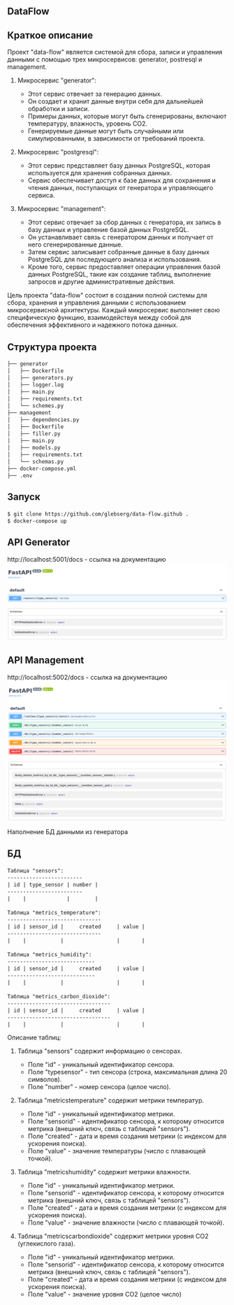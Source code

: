 ## DataFlow

## Краткое описание
Проект "data-flow" является системой для сбора, записи и управления данными с помощью трех микросервисов: generator, postresql и management.

1. Микросервис "generator": 
   - Этот сервис отвечает за генерацию данных.
   - Он создает и хранит данные внутри себя для дальнейшей обработки и записи.
   - Примеры данных, которые могут быть сгенерированы, включают температуру, влажность, уровень CO2.
   - Генерируемые данные могут быть случайными или симулированными, в зависимости от требований проекта.

2. Микросервис "postgresql":
   - Этот сервис представляет базу данных PostgreSQL, которая используется для хранения собранных данных.
   - Сервис обеспечивает доступ к базе данных для сохранения и чтения данных, поступающих от генератора и управляющего сервиса.

3. Микросервис "management":
   - Этот сервис отвечает за сбор данных с генератора, их запись в базу данных и управление базой данных PostgreSQL.
   - Он устанавливает связь с генератором данных и получает от него сгенерированные данные.
   - Затем сервис записывает собранные данные в базу данных PostgreSQL для последующего анализа и использования.
   - Кроме того, сервис предоставляет операции управления базой данных PostgreSQL, такие как создание таблиц, выполнение запросов и другие административные действия.

Цель проекта "data-flow" состоит в создании полной системы для сбора, хранения и управления данными с использованием микросервисной архитектуры. Каждый микросервис выполняет свою специфическую функцию, взаимодействуя между собой для обеспечения эффективного и надежного потока данных.

## Структура проекта

```
├── generator
│   ├── Dockerfile
│   ├── generators.py
│   ├── logger.log
│   ├── main.py
│   ├── requirements.txt
│   └── schemes.py
├── management
│   ├── dependencies.py
│   ├── Dockerfile
│   ├── filler.py
│   ├── main.py
│   ├── models.py
│   ├── requirements.txt
│   └── schemas.py
├── docker-compose.yml
├── .env
```

## Запуск

```
$ git clone https://github.com/glebserg/data-flow.github .
$ docker-compose up
```

## API Generator

http://localhost:5001/docs - ссылка на документацию
![Alt text](docs_generator.png)

## API Management

http://localhost:5002/docs - ссылка на документацию
![Alt text](docs_management.png)

Наполнение БД данными из генератора



## БД

```
Таблица "sensors":
------------------------
| id | type_sensor | number |
------------------------
|    |             |        |

Таблица "metrics_temperature":
------------------------------
| id | sensor_id |     created     | value |
------------------------------
|    |           |                 |       |

Таблица "metrics_humidity":
----------------------------
| id | sensor_id |     created     | value |
----------------------------
|    |           |                 |       |

Таблица "metrics_carbon_dioxide":
---------------------------------
| id | sensor_id |     created     | value |
---------------------------------
|    |           |                 |       |
```

Описание таблиц:

1. Таблица "sensors" содержит информацию о сенсорах.
    - Поле "id" - уникальный идентификатор сенсора.
    - Поле "typesensor" - тип сенсора (строка, максимальная длина 20 символов).
    - Поле "number" - номер сенсора (целое число).

2. Таблица "metricstemperature" содержит метрики температур.
    - Поле "id" - уникальный идентификатор метрики.
    - Поле "sensorid" - идентификатор сенсора, к которому относится метрика (внешний ключ, связь с таблицей "sensors").
    - Поле "created" - дата и время создания метрики (с индексом для ускорения поиска).
    - Поле "value" - значение температуры (число с плавающей точкой).

3. Таблица "metricshumidity" содержит метрики влажности.
    - Поле "id" - уникальный идентификатор метрики.
    - Поле "sensorid" - идентификатор сенсора, к которому относится метрика (внешний ключ, связь с таблицей "sensors").
    - Поле "created" - дата и время создания метрики (с индексом для ускорения поиска).
    - Поле "value" - значение влажности (число с плавающей точкой).

4. Таблица "metricscarbondioxide" содержит метрики уровня CO2 (углекислого газа).
    - Поле "id" - уникальный идентификатор метрики.
    - Поле "sensorid" - идентификатор сенсора, к которому относится метрика (внешний ключ, связь с таблицей "sensors").
    - Поле "created" - дата и время создания метрики (с индексом для ускорения поиска).
    - Поле "value" - значение уровня CO2 (целое число)

